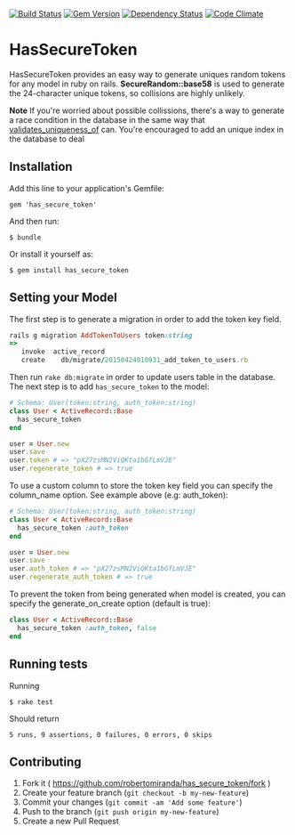 [![Build Status](https://travis-ci.org/robertomiranda/has_secure_token.png)](https://travis-ci.org/robertomiranda/has_secure_token)
[![Gem Version](https://badge.fury.io/rb/has_secure_token.svg)](http://badge.fury.io/rb/has_secure_token)
[![Dependency Status](https://gemnasium.com/robertomiranda/has_secure_token.svg)](https://gemnasium.com/robertomiranda/has_secure_token)
[![Code Climate](https://codeclimate.com/github/robertomiranda/has_secure_token/badges/gpa.svg)](https://codeclimate.com/github/robertomiranda/has_secure_token)

# HasSecureToken

HasSecureToken provides an easy way to generate uniques random tokens for any model in ruby on rails. **SecureRandom::base58** is used to generate the 24-character unique tokens, so collisions are highly unlikely.

**Note** If you're worried about possible collissions, there's a way to generate a race condition in the database in the same way that [validates_uniqueness_of](http://api.rubyonrails.org/classes/ActiveRecord/Validations/ClassMethods.html) can. You're encouraged to add an unique index in the database to deal

## Installation

Add this line to your application's Gemfile:

    gem 'has_secure_token'

And then run:

    $ bundle

Or install it yourself as:

    $ gem install has_secure_token

## Setting your Model

The first step is to generate a migration in order to add the token key field.

```ruby
rails g migration AddTokenToUsers token:string
=>
   invoke  active_record
   create    db/migrate/20150424010931_add_token_to_users.rb
```

Then run `rake db:migrate` in order to update users table in the database. The next step is to add `has_secure_token`
 to the model:
```ruby
# Schema: User(token:string, auth_token:string)
class User < ActiveRecord::Base
  has_secure_token
end

user = User.new
user.save
user.token # => "pX27zsMN2ViQKta1bGfLmVJE"
user.regenerate_token # => true
```

To use a custom column to store the token key field you can specify the column_name option. See example above (e.g: auth_token):

```ruby
# Schema: User(token:string, auth_token:string)
class User < ActiveRecord::Base
  has_secure_token :auth_token
end

user = User.new
user.save
user.auth_token # => "pX27zsMN2ViQKta1bGfLmVJE"
user.regenerate_auth_token # => true
```

To prevent the token from being generated when model is created, you can specify the generate_on_create option (default is true):

```ruby
class User < ActiveRecord::Base
  has_secure_token :auth_token, false
end
```

## Running tests

Running

```shell
$ rake test
```

Should return

```shell
5 runs, 9 assertions, 0 failures, 0 errors, 0 skips
```

## Contributing

1. Fork it ( https://github.com/robertomiranda/has_secure_token/fork )
2. Create your feature branch (`git checkout -b my-new-feature`)
3. Commit your changes (`git commit -am 'Add some feature'`)
4. Push to the branch (`git push origin my-new-feature`)
5. Create a new Pull Request
